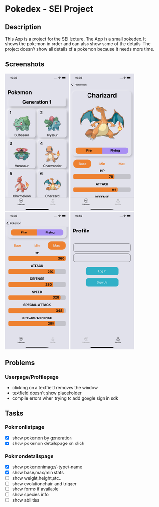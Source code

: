 # Pokedex - SEI Project

## Description

This App is a project for the SEI lecture. The App is a small pokedex. It shows the pokemon in order and can also show some of the details. The project doesn't show all details of a pokemon because it needs more time.

## Screenshots

<p float="left">
<!-- ![Pokemonlistpage](/images/list.png) -->
<img alt="Pokemonlistpage" src="./images/list.png" width="210" height="450">
<!-- ![Pokemondetailspage with charizard as Pokemon](/images/details.png) -->
<img alt="Pokemondetailspage with charizard as Pokemon" src="./images/details.png" width="210" height="450">

<!-- ![Charizards max Stats](/images/details_max.png) -->
<img alt="Charizards max Stats" src="./images/details_max.png" width="210" height="450">

<!-- ![Charizards max Stats](/images/details_max.png) -->
<img alt="Profilepage with email,password fields and login and signup button" src="./images/profile.png" width="210" height="450">
</p>

## Problems

### Userpage/Profilepage

-   clicking on a textfield removes the window
-   textfield doesn't show placeholder
-   compile errors when trying to add google sign in sdk

## Tasks

### Pokmonlistpage

-   [x] show pokemon by generation
-   [x] show pokemon detailspage on click

### Pokmondetailspage

-   [x] show pokemonimage/-type/-name
-   [x] show base/max/min stats
-   [ ] show weight,height,etc..
-   [ ] show evolutionchain and trigger
-   [ ] show forms if available
-   [ ] show species info
-   [ ] show abilities
